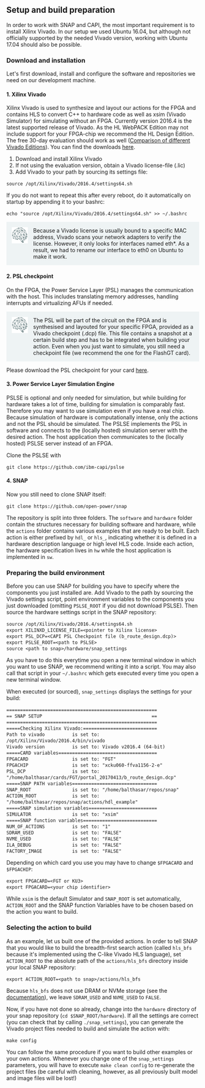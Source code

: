 

## Setup and build preparation

In order to work with SNAP and CAPI, the most important requirement is to install Xilinx Vivado. In our setup we used Ubuntu 16.04, but although not officially supported by the needed Vivado version, working with Ubuntu 17.04 should also be possible.

### Download and installation

Let's first download, install and configure the software and repositories we need on our development machine.

#### 1. Xilinx Vivado 

Xilinx Vivado is used to synthesize and layout our actions for the FPGA and contains HLS to convert C++ to hardware code as well as xsim (Vivado Simulator) for simulating without an FPGA. Currently version 2016.4 is the latest supported release of Vivado. As the HL WebPACK Edition may not include support for your FPGA-chip we recommend the HL Design Edition. The free 30-day evaluation should work as well ([Comparison of different Vivado Editions](https://www.xilinx.com/products/design-tools/vivado.html#buy)). You can find the downloads [here](https://www.xilinx.com/support/download/index.html/content/xilinx/en/downloadNav/vivado-design-tools/2016-4.html).

1. Download and install Xilinx Vivado
2. If not using the evaluation version, obtain a Vivado license-file (.lic)
3. Add Vivado to your path by sourcing its settings file:
```
source /opt/Xilinx/Vivado/2016.4/settings64.sh
```
If you do not want to repeat this after every reboot, do it automatically on startup by appending it to your bashrc:
```
echo "source /opt/Xilinx/Vivado/2016.4/settings64.sh" >> ~/.bashrc
```

<!-- Brain box -->
<div style="background:#EEF3F4;padding:1em">
<img style="color:#375659;float:left;width:3em;height:3em;margin-right:1em" src="/assets/brain.svg"/>
<span style="overflow:hidden;display:block">
Because a Vivado license is usually bound to a specific MAC address, Vivado scans your network adapters to verify the license. However, it only looks for interfaces named eth*. As a result, we had to rename our interface to eth0 on Ubuntu to make it work.
</span>
</div>
<!-- /Brain box -->

#### 2. PSL checkpoint

On the FPGA, the Power Service Layer (PSL) manages the communication with the host. This includes translating memory addresses, handling interrupts and virtualizing AFUs if needed. 

<!-- Brain box -->
<div style="background:#EEF3F4;padding:1em">
<img style="color:#375659;float:left;width:3em;height:3em;margin-right:1em" src="/assets/brain.svg"/>
<span style="overflow:hidden;display:block">
The PSL will be part of the circuit on the FPGA and is synthesised and layouted for your specific FPGA, provided as a Vivado checkpoint (.dcp) file. This file contains a snapshot at a certain build step and has to be integrated when building your action. Even when you just want to simulate, you still need a checkpoint file (we recommend the one for the FlashGT card).
</span>
</div>
<!-- /Brain box -->

Please download the PSL checkpoint for your card [here](https://www-355.ibm.com/systems/power/openpower/tgcmDocumentRepository.xhtml?aliasId=CAPI). 

#### 3. Power Service Layer Simulation Engine

PSLSE is optional and only needed for simulation, but while building for hardware takes a lot of time, building for simulation is comparably fast. Therefore you may want to use simulation even if you have a real chip.
Because simulation of hardware is computationally intense, only the actions and not the PSL should be simulated. The PSLSE implements the PSL in software and connects to the (locally hosted) simulation server with the desired action. The host application then communicates to the (locally hosted) PSLSE server instead of an FPGA. 

Clone the PSLSE with
```
git clone https://github.com/ibm-capi/pslse
```

#### 4. SNAP

Now you still need to clone SNAP itself:

```
git clone https://github.com/open-power/snap
```

The repository is split into three folders. The `software` and `hardware` folder contain the structures necessary for building software and hardware, while the `actions` folder contains various examples that are ready to be built. Each action is either prefixed by `hdl_` or `hls_`, indicating whether it is defined in a hardware description language or high level HLS code. Inside each action, the hardware specification lives in `hw` while the host application is implemented in `sw`.

### Preparing the build environment

Before you can use SNAP for building you have to specify where the components you just installed are. Add Vivado to the path by sourcing the Vivado settings script, point environment variables to the components you just downloaded (omitting `PSLSE_ROOT` if you did not download PSLSE). Then source the hardware settings script in the SNAP repository:

```
source /opt/Xilinx/Vivado/2016.4/settings64.sh
export XILINXD_LICENSE_FILE=<pointer to Xilinx license>
export PSL_DCP=<CAPI PSL Checkpoint file (b_route_design.dcp)>
export PSLSE_ROOT=<path to PSLSE>
source <path to snap>/hardware/snap_settings
```

As you have to do this everytime you open a new terminal window in which you want to use SNAP, we recommend writing it into a script. You may also call that script in your `~/.bashrc` which gets executed every time you open a new terminal window. 

When executed (or sourced), `snap_settings` displays the settings for your build:

```
=======================================================
== SNAP SETUP                                        ==
=======================================================
=====Checking Xilinx Vivado:===========================
Path to vivado          is set to: /opt/Xilinx/Vivado/2016.4/bin/vivado
Vivado version          is set to: Vivado v2016.4 (64-bit)
=====CARD variables====================================
FPGACARD                is set to: "FGT"
FPGACHIP                is set to: "xcku060-ffva1156-2-e"
PSL_DCP                 is set to: "/home/balthasar/cards/FGT/portal_20170413/b_route_design.dcp"
=====SNAP PATH variables===============================
SNAP_ROOT               is set to: "/home/balthasar/repos/snap"
ACTION_ROOT             is set to: "/home/balthasar/repos/snap/actions/hdl_example"
=====SNAP simulation variables=========================
SIMULATOR               is set to: "xsim"
=====SNAP function variables===========================
NUM_OF_ACTIONS          is set to: "1"
SDRAM_USED              is set to: "FALSE"
NVME_USED               is set to: "FALSE"
ILA_DEBUG               is set to: "FALSE"
FACTORY_IMAGE           is set to: "FALSE"
```

Depending on which card you use you may have to change `$FPGACARD` and `$FPGACHIP`:

```
export FPGACARD=<FGT or KU3>
export FPGACARD=<your chip identifier>
```

While `xsim` is the default Simulator and  `SNAP_ROOT` is set automatically, `ACTION_ROOT` and the SNAP function Variables have to be chosen based on the action you want to build.


### Selecting the action to build

As an example, let us built one of the provided actions. In order to tell SNAP that you would like to build the breadth-first search action (called `hls_bfs` because it's implemented using the C-like Vivado HLS language), set `ACTION_ROOT` to the absolute path of the `actions/hls_bfs` directory inside your local SNAP repository:

```
export ACTION_ROOT=<path to snap>/actions/hls_bfs
```

Because `hls_bfs` does not use DRAM or NVMe storage (see the [documentation](https://github.com/open-power/snap/tree/master/actions/hls_bfs/doc)), we leave `SDRAM_USED` and `NVME_USED` to `FALSE`.

Now, if you have not done so already, change into the `hardware` directory of your snap repository (`cd $SNAP_ROOT/hardware`). If all the settings are correct (you can check that by calling `./snap_settings`), you can generate the Vivado project files needed to build and simulate the action with:

```
make config
```

You can follow the same procedure if you want to build other examples or your own actions.
Whenever you change one of the `snap_settings` parameters, you will have to execute `make clean config` to re-generate the project files (be careful with cleaning, however, as all previously built model and image files will be lost!)

